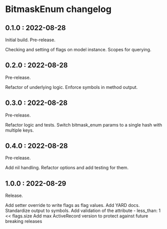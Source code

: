 # BitmaskEnum changelog

## 0.1.0 : 2022-08-28

Initial build. Pre-release.

Checking and setting of flags on model instance.
Scopes for querying.

## 0.2.0 : 2022-08-28

Pre-release.

Refactor of underlying logic. 
Enforce symbols in method output.

## 0.3.0 : 2022-08-28

Pre-release.

Refactor logic and tests.
Switch bitmask_enum params to a single hash with multiple keys.

## 0.4.0 : 2022-08-28

Pre-release.

Add nil handling.
Refactor options and add testing for them.

## 1.0.0 : 2022-08-29

Release.

Add setter override to write flags as flag values.
Add YARD docs.
Standardize output to symbols.
Add validation of the attribute - less_than: 1 << flags.size
Add max ActiveRecord version to protect against future breaking releases
